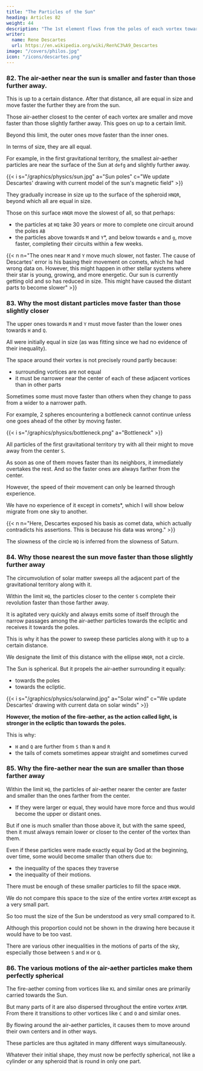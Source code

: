 ```yaml
---
title: "The Particles of the Sun"
heading: Articles 82
weight: 44
description: "The 1st element flows from the poles of each vortex towards the center, and from the center towards other parts"
writer:
  name: Rene Descartes
  url: https://en.wikipedia.org/wiki/Ren%C3%A9_Descartes
image: "/covers/philos.jpg"
icon: "/icons/descartes.png"
---
```



### 82. The air-aether near the sun is smaller and faster than those further away.

This is up to a certain distance. After that distance, all are equal in size and move faster the further they are from the sun.

Those air-aether closest to the center of each vortex are smaller and move faster than those slightly farther away. This goes on up to a certain limit.

Beyond this limit, the outer ones move faster than the inner ones. 

In terms of size, they are all equal.

<!-- sky -->
For example, in the first gravitational territory, the smallest air-aether particles are near the surface of the Sun at `defg` and slightly further away.

 <!-- [white, green, and purple, 'field' lines]. -->

{{< i s="/graphics/physics/sun.jpg" a="Sun poles" c="We update Descartes' drawing with current model of the sun's magnetic field" >}}

They gradually increase in size up to the surface of the spheroid `HNQR`, beyond which all are equal in size. 

Those on this surface `HNQR` move the slowest of all, so that perhaps:
- the particles at `HQ` take 30 years or more to complete one circuit around the poles `AB`
- the particles above towards `M` and `Y`*, and below towards `e` and `g`, move faster, completing their circuits within a few weeks.


{{< n n="The ones near `M` and `Y` move much slower, not faster. The cause of Descartes' error is his basing their movement on comets, which he had wrong data on. However, this might happen in other stellar systems where their star is young, growing, and more energetic. Our sun is currently getting old and so has reduced in size. This might have caused the distant parts to become slower" >}}


### 83. Why the most distant particles move faster than those slightly closer

The upper ones towards `M` and `Y` must move faster than the lower ones towards `H` and `Q`. 

All were initially equal in size (as was fitting since we had no evidence of their inequality).

<!-- The space in which they are circularly moved like in a  -->

The space around their vortex is not precisely round partly because:
- surrounding vortices are not equal
- it must be narrower near the center of each of these adjacent vortices than in other parts

Sometimes some must move faster than others when they change to pass from a wider to a narrower path. 

For example, 2 spheres encountering a bottleneck cannot continue unless one goes ahead of the other by moving faster.

<!-- between points `A` and `B` cannot pass between two closer points `C` and `D` unless one precedes the other. -->

{{< i s="/graphics/physics/bottleneck.png" a="Bottleneck" >}}


All particles of the first gravitational territory try with all their might to move away from the center `S`.

As soon as one of them moves faster than its neighbors, it immediately overtakes the rest. And so the faster ones are always farther from the center. 

 <!-- recedes more from that center, and thus it is always the upper ones that move faster.  -->

However, the speed of their movement can only be learned through experience. 

We have no experience of it except in comets*, which I will show below migrate from one sky to another.

{{< n n="Here, Descartes exposed his basis as comet data, which actually contradicts his assertions. This is because his data was wrong." >}}

The slowness of the circle `HQ` is inferred from the slowness of Saturn.

<!-- , which I will demonstrate is within or below it. -->


### 84. Why those nearest the sun move faster than those slightly further away

<!-- sky -->
The circumvolution of solar matter sweeps all the adjacent part of the gravitational territory along with it.

Within the limit `HQ`, the particles closer to the center `S` complete their revolution faster than those farther away. 

It is agitated very quickly and always emits some of itself through the narrow passages among the air-aether particles towards the ecliptic and receives it towards the poles.

This is why it has the power to sweep these particles along with it up to a certain distance. 

We designate the limit of this distance with the ellipse `HNQR`, not a circle. 

The Sun is spherical. But it propels the air-aether surrounding it equally:
- towards the poles
- towards the ecliptic.

{{< i s="/graphics/physics/solarwind.jpg" a="Solar wind" c="We update Descartes' drawing with current data on solar winds" >}}

<!-- in that action in which we said its light consists, the same cannot be understood of this other action, by which it sweeps the sky's matter along with it in orbit because it depends solely on its circular motion around its axis. -->

**However, the motion of the fire-aether, as the action called light, is stronger in the ecliptic than towards the poles.** 

This is why:
- `H` and `Q` are further from `S` than `N` and `R`
- the tails of comets sometimes appear straight and sometimes curved


### 85. Why the fire-aether near the sun are smaller than those farther away

<!-- celestial matter lower upper ones-->
Within the limit `HQ`, the particles of air-aether nearer the center are faster and smaller than the ones farther from the center. 
- If they were larger or equal, they would have more force and thus would become the upper or distant ones. 

But if one is much smaller than those above it, but with the same speed, then it must always remain lower or closer to the center of the vortex than them.

 <!-- so that it is more surpassed in size than it surpasses them in speed,  -->


Even if these particles were made exactly equal by God at the beginning, over time, some would become smaller than others due to:
- the inequality of the spaces they traverse 
- the inequality of their motions.

 <!-- arising from that, that some would not , -->

There must be enough of these smaller particles to fill the space `HNQR`. 

We do not compare this space to the size of the entire vortex `AYBM` except as a very small part.

So too must the size of the Sun be understood as very small compared to it.

Although this proportion could not be shown in the drawing here because it would have to be too vast.

There are various other inequalities in the motions of parts of the sky, especially those between `S` and `H` or `Q`.



### 86. The various motions of the air-aether particles make them perfectly spherical

The fire-aether coming from vortices like `KL` and similar ones are primarily carried towards the Sun. 

But many parts of it are also dispersed throughout the entire vortex `AYBM`. From there it transitions to other vortices like `C` and `O` and similar ones. 

By flowing around the air-aether particles, it causes them to move around their own centers and in other ways. 

These particles are thus agitated in many different ways simultaneously.

Whatever their initial shape, they must now be perfectly spherical, not like a cylinder or any spheroid that is round in only one part.
